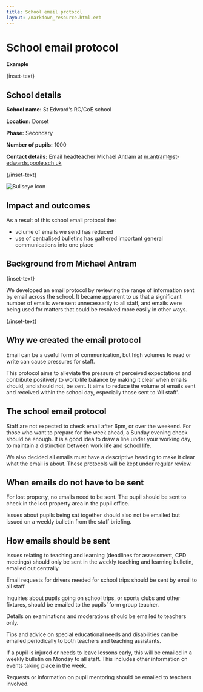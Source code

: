 ```yaml
---
title: School email protocol
layout: /markdown_resource.html.erb
---
```


# School email protocol

<strong class="govuk-tag">Example</strong>

{inset-text}

## School details

**School name:** St Edward’s RC/CoE school

**Location:** Dorset

**Phase:** Secondary

**Number of pupils:** 1000

**Contact details:** Email headteacher Michael Antram at <m.antram@st-edwards.poole.sch.uk> 

{/inset-text}

<div class="govuk-grid-row dfe-width-container">
  <div class="govuk-grid-column-full">
    <div class="info-box">
      <div class="info-box__corner">
        <img src="/assets/images/bullseye.svg" alt="Bullseye icon">
      </div>
      <h2 class="govuk-heading-m">
        Impact and outcomes
      </h2>
      <p>
        As a result of this school email protocol the: 
      </p>
      <p>
        <ul>
          <li>volume of emails we send has reduced</li>
          <li>use of centralised bulletins has gathered important general communications into one place</li>
        </ul>
      </p>
    </div>
  </div>
</div>

## Background from Michael Antram 

{inset-text}

We developed an email protocol by reviewing the range of information sent by email across the school. It became apparent to us that a significant number of emails were sent unnecessarily to all staff, and emails were being used for matters that could be resolved more easily in other ways. 

{/inset-text}

## Why we created the email protocol  

Email can be a useful form of communication, but high volumes to read or write can cause pressures for staff.  

This protocol aims to alleviate the pressure of perceived expectations and contribute positively to work-life balance by making it clear when emails should, and should not, be sent. It aims to reduce the volume of emails sent and received within the school day, especially those sent to ‘All staff’.  

## The school email protocol 

Staff are not expected to check email after 6pm, or over the weekend. For those who want to prepare for the week ahead, a Sunday evening check should be enough. It is a good idea to draw a line under your working day, to maintain a distinction between work life and school life. 

We also decided all emails must have a descriptive heading to make it clear what the email is about. These protocols will be kept under regular review.   

## When emails do not have to be sent 

For lost property, no emails need to be sent. The pupil should be sent to check in the lost property area in the pupil office. 

Issues about pupils being sat together should also not be emailed but issued on a weekly bulletin from the staff briefing. 

## How emails should be sent 

Issues relating to teaching and learning (deadlines for assessment, CPD meetings) should only be sent in the weekly teaching and learning bulletin, emailed out centrally. 

Email requests for drivers needed for school trips should be sent by email to all staff. 

Inquiries about pupils going on school trips, or sports clubs and other fixtures, should be emailed to the pupils’ form group teacher. 

Details on examinations and moderations should be emailed to teachers only. 

Tips and advice on special educational needs and disabilities can be emailed periodically to both teachers and teaching assistants. 

If a pupil is injured or needs to leave lessons early, this will be emailed in a weekly bulletin on Monday to all staff. This includes other information on events taking place in the week.  

Requests or information on pupil mentoring should be emailed to teachers involved.  
